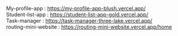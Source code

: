My-profile-app : https://my-profile-app-blush.vercel.app/  
Student-list-app : https://student-list-app-gold.vercel.app/  
Task-manager : https://task-manager-three-lake.vercel.app/  
routing-mini-website : https://routing-mini-website.vercel.app/home  




